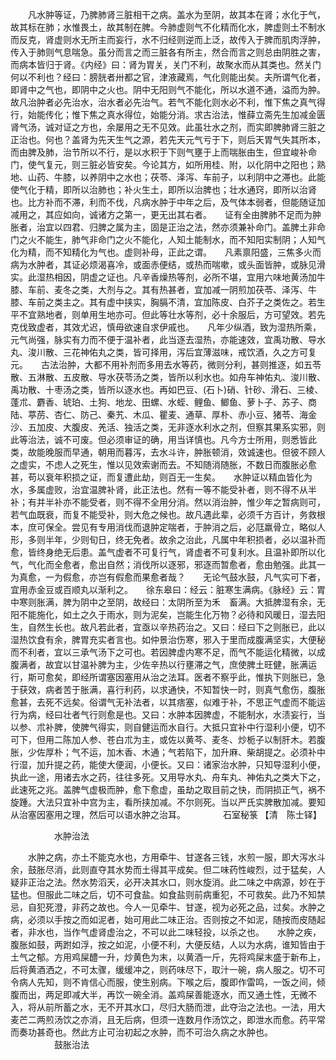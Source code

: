 <!-- { "loadSidebar": true } -->
　　凡水肿等证，乃脾肺肾三脏相干之病。盖水为至阴，故其本在肾；水化于气，故其标在肺；水惟畏土，故其制在脾。今肺虚则气不化精而化水，脾虚则土不制水而反克，肾虚则水无所主而妄行，水不归经则逆而上泛，故传入于脾而肌肉浮肿，传入于肺则气息喘急。虽分而言之而三脏各有所主，然合而言之则总由阴胜之害，而病本皆归于肾。《内经》曰：肾为胃关，关门不利，故聚水而从其类也。然关门何以不利也？经曰：膀胱者卅都之官，津液藏焉，气化则能出矣。夫所谓气化者，即肾中之气也，即阴中之火也。阴中无阳则气不能化，所以水道不通，溢而为肿。故凡治肿者必先治水，治水者必先治气。若气不能化则水必不利，惟下焦之真气得行，始能传化；惟下焦之真水得位，始能分消。求古治法，惟薛立斋先生加减金匮肾气汤，诚对证之方也，余屡用之无不见效。此虽壮水之剂，而实即脾肺肾三脏之正治也。何也？盖肾为先天生气之源，若先天元气亏于下，则后天胃气失其所本，而由脾及肺，治节所以不行，是以水积于下则气壅于上而喘胀由生，但宜峻补命门，使气复元，则三脏必皆安矣。今论其方，如所用桂、附，以化阴中之阳也；熟地、山药、牛膝，以养阴中之水也；茯苓、泽泻、车前子，以利阴中之滞也。此能使气化于精，即所以治肺也；补火生土，即所以治脾也；壮水通窍，即所以治肾也。比方补而不滞，利而不伐，凡病水肿于中年之后，及气体本弱者，但能随证加减用之，其应如向，诚诸方之第一，更无出其右者。　　证有全由脾肺不足而为肿胀者，治宜以四君、归脾之属为主，固是正治之法，然亦须兼补命门。盖脾土非命门之火不能生，肺气非命门之火不能化，人知土能制水，而不知阳实制阴；人知气化为精，而不知精化为气也。虚则补母，正此之谓。　　凡素禀阳盛，三焦多火而病为水肿者，其证必烦渴喜冷，或面赤便结，或热而喘嗽，或头面皆肿，或脉见滑实。此湿热相因，阴虚之证也。凡辛香燥热等剂，必所不堪，宜用六味地黄汤加牛膝、车前、麦冬之类，大剂与之。其有热甚者，宜加减一阴煎加茯苓、泽泻、牛膝、车前之类主之。其有虚中挟实，胸膈不清，宜加陈皮、白芥子之类佐之。若生平不宜熟地者，则单用生地亦可。但此等壮水等剂，必十余服后，方可望效。若先克伐致虚者，其效尤迟，慎毋欲速自求伊戚也。　　凡年少纵酒，致为湿热所乘，元气尚强，脉实有力而不便于温补者，此当逐去湿热，亦能速效，宜禹功散、导水丸、浚川散、三花神佑丸之类，皆可择用，泻后宜薄滋味，戒饮酒，久之方可复元。　　古法治肿，大都不用补剂而多用去水等药，微则分利，甚则推逐，如五苓散、五淋散、五皮散、导水茯苓汤之类，皆所以利水也。如舟车神佑丸、浚川散、禹功散、十枣汤之类，皆所以逐水也。再如巴豆、(石卜)硝、针砂、滑石、三棱、蓬朮、麝香、琥珀、土狗、地龙、田螺、水蛭、鲤鱼、鲫鱼、萝卜子、苏子、商陆、葶苈、杏仁、防己、秦艽、木瓜、瞿麦、通草、厚朴、赤小豆、猪苓、海金沙、五加皮、大腹皮、羌活、独活之类，无非逐水利水之剂，但察其果系实邪，则此等治法，诚不可废。但必须审证的确，用当详慎也。凡今方士所用，则悉皆此类，故能晚服而早通，朝用而暮泻，去水斗许，肿胀顿消，效诚速也。但彼不顾人之虚实，不虑人之死生，惟以见效索谢而去。不知随消随胀，不数日而腹胀必愈甚，苟以衰年积损之证，而复遭此劫，则百无一生矣。　　水肿证以精血皆化为水，多属虚败，治宜温脾补肾，此正法也。然有一等不能受补者，则不得不从半补；有并半补亦不能受者，则不得不全用分消。然以消治肿，惟少年之暂病则可，若气血既衰，而复不能受补，则大危之候也。故凡遇此辈，必须千方百计，务救根本，庶可保全。尝见有专用消伐而退肿定喘者，于肿消之后，必尫羸骨立，略似人形，多则半年，少则旬日，终无免者。故余之治此，凡属中年积损者，必以温补而愈，皆终身绝无后患。盖气虚者不可复行气，肾虚者不可复利水。且温补即所以化气，气化而全愈者，愈出自然；消伐所以逐邪，邪逐而暂愈者，愈由勉强。此其一为真愈，一为假愈，亦岂有假愈而果愈者哉？　　无论气鼓水鼓，凡气实可下者，宜用赤金豆或百顺丸以渐利之。　　徐东皋曰：经云：脏寒生满病。《脉经》云：胃中寒则胀满，脾为阴中之至阴，故经曰：太阴所至为禾　畜满。大抵脾湿有余，无阳不能施化，如土之久于雨水，则为泥矣，岂能生化万物？必待和风暖日，湿去阳生，自然生长也。故凡若此者，宜亟以辛热药治之。又曰：经曰下之则胀已，此以湿热饮食有余，脾胃充实者言也。如仲景治伤寒，邪入于里而成腹满坚实，大便秘而不利者，宜以三承气汤下之可也。若因脾虚内寒不足，而气不能运化精微，以成腹满者，故宜以甘温补脾为主，少佐辛热以行壅滞之气，庶使脾土旺健，胀满运行，斯可愈矣，即经所谓塞因塞用从治之法耳。医者不察乎此，惟执下则胀已，急于获效，病者苦于胀满，喜行利药，以求通快，不知暂快一时，则真气愈伤，腹胀愈甚，去死不远矣。俗谓气无补法者，以其痞塞，似难于补，不思正气虚而不能运行为病，经曰壮者气行则愈是也。又曰：水肿本因脾虚，不能制水，水渍妄行，当以参、朮补脾，使脾气得实，则自健运而水自行。大抵只宜补中行湿利小便，切不可下，但用二陈加人参、苍白朮为主，或佐以黄芩、麦冬、炒栀子以制肝木。若腹胀，少佐厚朴；气不运，加木香、木通；气若陷下，加升麻、柴胡提之。必须补中行湿，加升提之药，能使大便润，小便长。又曰：诸家治水肿，只知导湿利小便，执此一途，用诸去水之药，往往多死。又用导水丸、舟车丸、神佑丸之类大下之，此速死之兆。盖脾气虚极而肿，愈下愈虚，虽劫之取目前之快，而阴损正气，祸不旋踵。大法只宜补中宫为主，看所挟加减。不尔则死。当以严氏实脾散加减。要知从治塞因塞用之理，然后可以语水肿之治耳。
　　　　石室秘箓 【清　陈士铎】

　　　　　水肿治法

　　水肿之病，亦土不能克水也，方用牵牛、甘遂各三钱，水煎一服，即大泻水斗余，鼓胀尽消，此则直夺其水势而土得其平成矣。但二味药性峻烈，过于猛矣，人疑非正治之法。然水势滔天，必开决其水口，则水旋消。此二味之中病源，妙在于猛也。但服此二味之后，切不可食盐。如食盐则前病重犯，不可救矣。此乃不知禁忌，自犯死澄，非药之故也。今人一见牵牛、甘遂，视为必死之品，过矣。水肿之病，必须以手按之而如泥者，始可用此二味正治。否则按之不如泥，随按而皮随起者，非水也，当作气虚肾虚治之，不可以此二味轻投，以杀之也。　　水肿之疾，腹胀如鼓，两跗如浮，按之如泥，小便不利，大便反结，人以为水病，谁知皆由于土气之郁。方用鸡屎醴一升，炒黄色为末，以黄酒一斤，先将鸡屎末盛于新布上，后将黄酒洒之，不可太骤，缓缓冲之，则药味尽下，取汁一碗，病人服之。切不可令病人先知，则不肯信心而服，使生别病。下喉之后，腹即作雷鸣，一饭之间，倾腹而出，两足即减大半，再饮一碗全消。盖鸡屎善能逐水，而又通土性，无微不入，将从前所蓄之水，无不开其水口，尽归大肠而泄，此夺治之法也。一法，用大麦芒二两煎汤饮之亦消，且无后病，但须一连数月作汤饮之，即泄水而愈。药平常而奏功甚奇也。然此方止可治初起之水肿，而不可治久病之水肿也。
　　　　　鼓胀治法


